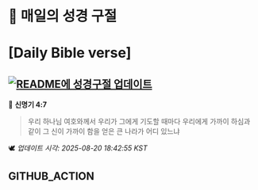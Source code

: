 # 🙏 매일의 성경 구절
# [Daily Bible verse]
## [![README에 성경구절 업데이트](https://github.com/DONGSUKA/first_test/actions/workflows/update-readme-bible.yml/badge.svg)](https://github.com/DONGSUKA/first_test/actions/workflows/update-readme-bible.yml)
<!-- START_BIBLE_VERSE -->
📖 **신명기 4:7**
> 우리 하나님 여호와께서 우리가 그에게 기도할 때마다 우리에게 가까이 하심과 같이 그 신이 가까이 함을 얻은 큰 나라가 어디 있느냐

🕊️ _업데이트 시각: 2025-08-20 18:42:55 KST_
  <!-- END_BIBLE_VERSE -->
## GITHUB_ACTION
